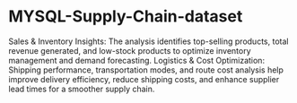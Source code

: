 # MYSQL-Supply-Chain-dataset
Sales & Inventory Insights: The analysis identifies top-selling products, total revenue generated, and low-stock products to optimize inventory management and demand forecasting.
Logistics & Cost Optimization: Shipping performance, transportation modes, and route cost analysis help improve delivery efficiency, reduce shipping costs, and enhance supplier lead times for a smoother supply chain. 
